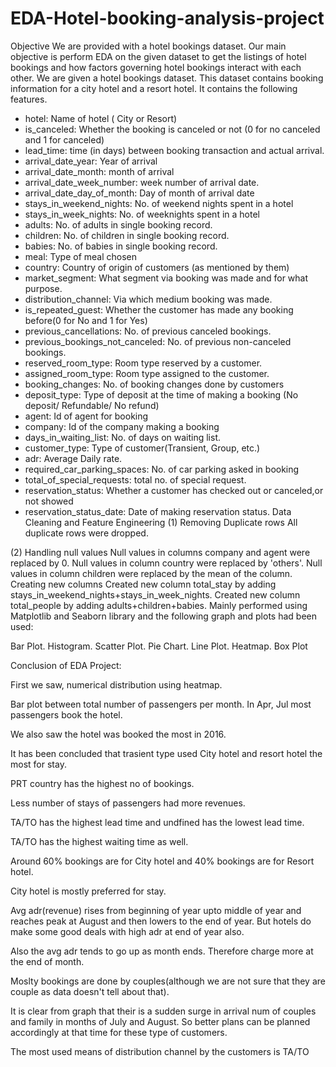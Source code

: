 # EDA-Hotel-booking-analysis-project

Objective
We are provided with a hotel bookings dataset.
Our main objective is perform EDA on the given dataset to get the listings of hotel bookings and how factors governing hotel bookings interact with each other.
We are given a hotel bookings dataset. This dataset contains booking information for a city hotel and a resort hotel. It contains the following features.
- hotel: Name of hotel ( City or Resort)
- is_canceled: Whether the booking is canceled or not (0 for no canceled and 1 for canceled)
- lead_time: time (in days) between booking transaction and actual arrival.
- arrival_date_year: Year of arrival
- arrival_date_month: month of arrival
- arrival_date_week_number: week number of arrival date.
- arrival_date_day_of_month: Day of month of arrival date
- stays_in_weekend_nights: No. of weekend nights spent in a hotel
- stays_in_week_nights: No. of weeknights spent in a hotel
- adults: No. of adults in single booking record.
- children: No. of children in single booking record.
- babies: No. of babies in single booking record. 
- meal: Type of meal chosen 
- country: Country of origin of customers (as mentioned by them)
- market_segment: What segment via booking was made and for what purpose.
- distribution_channel: Via which medium booking was made.
- is_repeated_guest: Whether the customer has made any booking before(0 for No and 1 for 
                     Yes)
- previous_cancellations: No. of previous canceled bookings.
- previous_bookings_not_canceled: No. of previous non-canceled bookings.
- reserved_room_type: Room type reserved by a customer.
- assigned_room_type: Room type assigned to the customer.
- booking_changes: No. of booking changes done by customers
- deposit_type: Type of deposit at the time of making a booking (No deposit/ Refundable/ No refund)
- agent: Id of agent for booking
- company: Id of the company making a booking
- days_in_waiting_list: No. of days on waiting list.
- customer_type: Type of customer(Transient, Group, etc.)
- adr: Average Daily rate.
- required_car_parking_spaces: No. of car parking asked in booking
- total_of_special_requests: total no. of special request.
- reservation_status: Whether a customer has checked out or canceled,or not showed 
- reservation_status_date: Date of making reservation status.
Data Cleaning and Feature Engineering
(1) Removing Duplicate rows
All duplicate rows were dropped.

(2) Handling null values
Null values in columns company and agent were replaced by 0.
Null values in column country were replaced by 'others'.
Null values in column children were replaced by the mean of the column.
 Creating new columns
Created new column total_stay by adding stays_in_weekend_nights+stays_in_week_nights.
Created new column total_people by adding adults+children+babies.
Mainly performed using Matplotlib and Seaborn library and the following graph and plots had been used:

Bar Plot.
Histogram.
Scatter Plot.
Pie Chart.
Line Plot.
Heatmap.
Box Plot

Conclusion of EDA Project:

First we saw, numerical distribution using heatmap. 

Bar plot between total number of passengers per month. In Apr, Jul most passengers book the hotel.

We also saw the hotel was booked the most in 2016.

It has been concluded that trasient type used City hotel and resort hotel the most for stay.

PRT country has the highest no of bookings. 

Less number of stays of passengers had more revenues.

TA/TO has the highest lead time and undfined has the lowest lead time.

TA/TO has the highest waiting time as well.

Around 60% bookings are for City hotel and 40% bookings are for Resort hotel.

City hotel is mostly preferred for stay.

Avg adr(revenue) rises from beginning of year upto middle of year and reaches peak at August and then lowers
to the end of year. But hotels do make some good deals with high adr at end of year also.

Also the avg adr tends to go up as month ends. Therefore charge more at the end of month.

Moslty bookings are done by couples(although we are not sure that they are couple as data doesn't tell about that).

It is clear from graph that their is a sudden surge in arrival num of couples and family in months of July and August. So better plans can be planned accordingly at that time for these type of customers. 

The most used means of distribution channel by the customers is TA/TO

